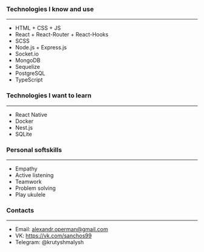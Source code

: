 ### Technologies I know and use
-------------------------------------
- HTML + CSS + JS
- React + React-Router + React-Hooks
- SCSS
- Node.js + Express.js
- Socket.io
- MongoDB
- Sequelize
- PostgreSQL
- TypeScript

### Technologies I want to learn
-------------------------------------
- React Native
- Docker
- Nest.js
- SQLite

### Personal softskills
-----------------------------------------
- Empathy
- Active listening
- Teamwork
- Problem solving
- Play ukulele

### Contacts
-------------------------------------
- Email: alexandr.operman@gmail.com
- VK: https://vk.com/sanchos99
- Telegram: @krutyshmalysh

